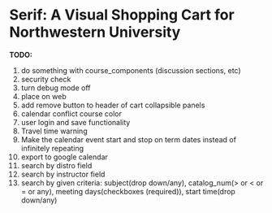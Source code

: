 # Serif: A Visual Shopping Cart for Northwestern University

<b>TODO:</b>

<ol>
    <li>do something with course_components (discussion sections, etc)</li>
    <li>security check</li>
    <li>turn debug mode off</li>
    <li>place on web</li>
    <li>add remove button to header of cart collapsible panels</li>
    <li>calendar conflict course color</li>
    <li>user login and save functionality</li>
    <li>Travel time warning</li>
    <li>Make the calendar event start and stop on term dates instead of infinitely repeating</li>
    <li>export to google calendar</li>
    <li>search by distro field</li>
    <li>search by instructor field</li>
    <li>search by given criteria: subject(drop down/any), catalog_num(> or < or = or any), meeting days(checkboxes (required)), start time(drop down/any)</li>
</ol>
